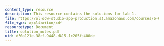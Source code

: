 ```yaml
---
content_type: resource
description: This resource contains the solutions for lab 1.
file: https://ol-ocw-studio-app-production.s3.amazonaws.com/courses/6-092-java-preparation-for-6-170-january-iap-2006/d50a121e38cf9448d8151c205fe400de_solution_notes.pdf
file_type: application/pdf
resourcetype: Document
title: solution_notes.pdf
uid: d50a121e-38cf-9448-d815-1c205fe400de
---
```

